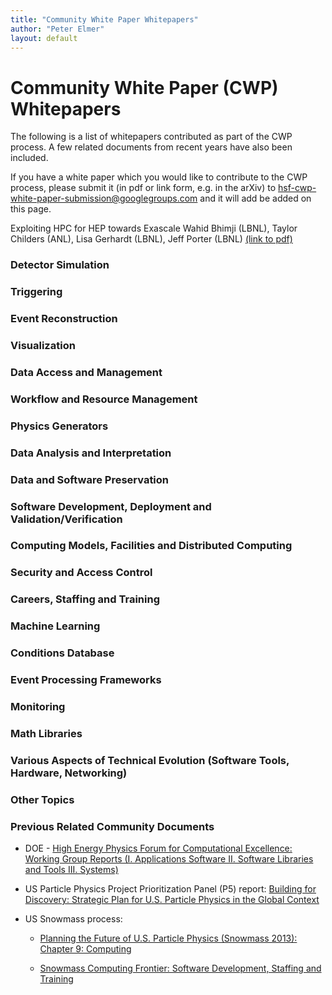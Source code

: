 ```yaml
---
title: "Community White Paper Whitepapers"
author: "Peter Elmer"
layout: default
---
```


# Community White Paper (CWP) Whitepapers

The following is a list of whitepapers contributed as part of the CWP 
process. A few related documents from recent years have also been 
included.

If you have a white paper which you would like to contribute to the CWP process, please submit it (in pdf or link form, e.g. in the arXiv) to hsf-cwp-white-paper-submission@googlegroups.com and it will add be added on this page.


Exploiting HPC for HEP towards Exascale
Wahid Bhimji (LBNL), Taylor Childers (ANL), Lisa Gerhardt (LBNL), Jeff Porter (LBNL)
[(link to pdf)](cwp/hsf-cwp-001-ExploitingHPC-CWPWhitepaper.pdf)

### Detector Simulation 

### Triggering         

### Event Reconstruction

### Visualization

### Data Access and Management 

### Workflow and Resource Management   

### Physics Generators  

### Data Analysis and Interpretation           

### Data and Software Preservation 

### Software Development, Deployment and Validation/Verification  

### Computing Models, Facilities and Distributed Computing 

### Security and Access Control 

### Careers, Staffing and Training 

### Machine Learning 

### Conditions Database 

### Event Processing Frameworks 

### Monitoring 

### Math Libraries 

### Various Aspects of Technical Evolution (Software Tools, Hardware, Networking) 

### Other Topics

### Previous Related Community Documents

  * DOE - [High Energy Physics Forum for Computational Excellence: Working Group Reports (I. Applications Software II. Software Libraries and Tools III. Systems)](http://arxiv.org/abs/1510.08545)

<!---  * [HEP-FCE Working Group on Libraries and Tools](http://arxiv.org/abs/1506.01309) --->

  * US Particle Physics Project Prioritization Panel (P5) report: [Building for Discovery: Strategic Plan for U.S. Particle Physics in the Global Context](http://science.energy.gov/~/media/hep/hepap/pdf/May-2014/FINAL_P5_Report_Interactive_060214.pdf)

  * US Snowmass process:

    * [Planning the Future of U.S. Particle Physics (Snowmass 2013): Chapter 9: Computing](http://arxiv.org/abs/1401.6117)

    * [Snowmass Computing Frontier: Software Development, Staffing and Training](http://arxiv.org/abs/1311.2567)

